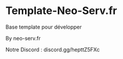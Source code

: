 # Template-Neo-Serv.fr
 
Base template pour développer

By neo-serv.fr

Notre Discord : discord.gg/hepttZ5FXc
